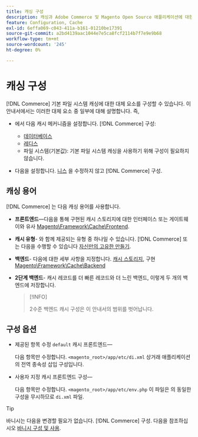 ```yaml
---
title: 캐싱 구성
description: 캐싱과 Adobe Commerce 및 Magento Open Source 애플리케이션에 대한 캐시 메커니즘을 구성하는 방법에 대해 알아봅니다.
feature: Configuration, Cache
exl-id: 6effa069-c043-411a-b161-01210be17391
source-git-commit: a2bd4139aac1044e7e5ca8fcf2114b7f7e9e9b68
workflow-type: tm+mt
source-wordcount: '245'
ht-degree: 0%

---
```


# 캐싱 구성

[!DNL Commerce] 기본 파일 시스템 캐싱에 대한 대체 요소를 구성할 수 있습니다. 이 안내서에서는 이러한 대체 요소 중 일부에 대해 설명합니다. 즉,

- 에서 다음 캐시 메커니즘을 설정합니다. [!DNL Commerce] 구성:

   - [데이터베이스](https://developer.adobe.com/commerce/php/development/cache/partial/database-caching/)
   - [레디스](config-redis.md)
   - 파일 시스템(기본값): 기본 파일 시스템 캐싱을 사용하기 위해 구성이 필요하지 않습니다.

- 다음을 설정합니다. [니스](config-varnish.md) 을 수정하지 않고 [!DNL Commerce] 구성.

## 캐싱 용어

[!DNL Commerce] 는 다음 캐싱 용어를 사용합니다.

- **프론트엔드**—다음을 통해 구현된 캐시 스토리지에 대한 인터페이스 또는 게이트웨이와 유사 [Magento\Framework\Cache\Frontend](https://github.com/magento/magento2/tree/2.4/lib/internal/Magento/Framework/Cache/Frontend).
- **캐시 유형**- 와 함께 제공되는 유형 중 하나일 수 있습니다. [!DNL Commerce] 또는 다음을 수행할 수 있습니다 [자신만의 고유한 만들기](https://developer.adobe.com/commerce/php/development/cache/partial/cache-type/).
- **백엔드**- 다음에 대한 세부 사항을 지정합니다. [캐시 스토리지](https://framework.zend.com/manual/1.12/en/zend.cache.backends.html), 구현 [Magento\Framework\Cache\Backend](https://github.com/magento/magento2/tree/2.4/lib/internal/Magento/Framework/Cache/Backend)
- **2단계 백엔드**- 캐시 레코드를 더 빠른 레코드와 더 느린 백엔드, 이렇게 두 개의 백엔드에 저장합니다.

  >[!INFO]
  >
  >2수준 백엔드 캐시 구성은 이 안내서의 범위를 벗어납니다.

## 구성 옵션

- 제공된 항목 수정 `default` 캐시 프론트엔드—

  다음 항목만 수정합니다. `<magento_root>/app/etc/di.xml` 상거래 애플리케이션의 전역 종속성 삽입 구성입니다.

- 사용자 지정 캐시 프론트엔드 구성—

  다음 항목만 수정합니다. `<magento_root>/app/etc/env.php` 이 파일은 의 동일한 구성을 무시하므로 `di.xml` 파일.

>[!TIP]
>
>바니시는 다음을 변경할 필요가 없습니다. [!DNL Commerce] 구성. 다음을 참조하십시오 [바니시 구성 및 사용](config-varnish.md).
